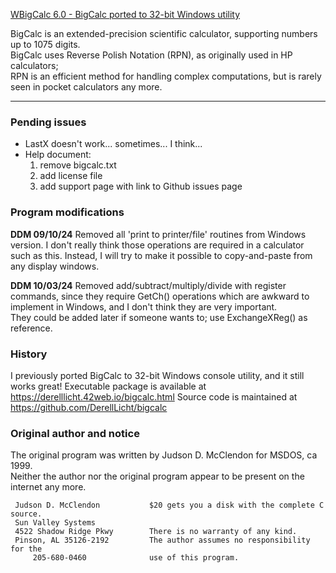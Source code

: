<ins>WBigCalc 6.0 - BigCalc ported to 32-bit Windows utility</ins>

BigCalc is an extended-precision scientific calculator, supporting numbers up to 1075 digits.  
BigCalc uses Reverse Polish Notation (RPN), as originally used in HP calculators;  
RPN is an efficient method for handling complex computations,
but is rarely seen in pocket calculators any more.

<hr>

### Pending issues

- LastX doesn't work... sometimes... I think...
- Help document:
  1. remove bigcalc.txt
  2. add license file
  3. add support page with link to Github issues page

### Program modifications
**DDM 09/10/24**
Removed all 'print to printer/file' routines from Windows version.
I don't really think those operations are required in a calculator such as this.
Instead, I will try to make it possible to copy-and-paste from any display windows.

**DDM 10/03/24**
Removed add/subtract/multiply/divide with register commands, since they 
require GetCh() operations which are awkward to implement in Windows,
and I don't think they are very important.  
They could be added later if someone wants to; use ExchangeXReg() as reference.

### History
I previously ported BigCalc to 32-bit Windows console utility, and it still works great!
Executable package is available at https://derelllicht.42web.io/bigcalc.html
Source code is maintained at https://github.com/DerellLicht/bigcalc

### Original author and notice
The original program was written by Judson D. McClendon for MSDOS, ca 1999.  
Neither the author nor the original program appear to be present on the internet any more.

```
 Judson D. McClendon           $20 gets you a disk with the complete C source.  
 Sun Valley Systems  
 4522 Shadow Ridge Pkwy        There is no warranty of any kind.  
 Pinson, AL 35126-2192         The author assumes no responsibility for the  
     205-680-0460              use of this program.  
```



